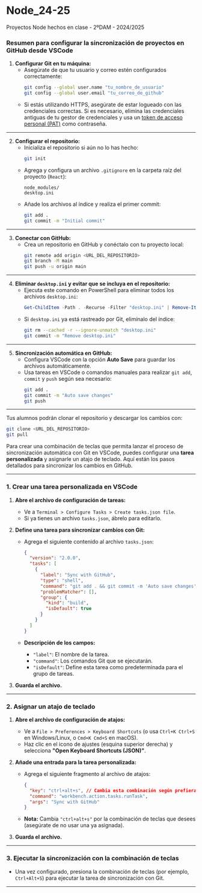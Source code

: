 # Node_24-25
Proyectos Node hechos en clase - 2ºDAM - 2024/2025

### **Resumen para configurar la sincronización de proyectos en GitHub desde VSCode**  

1. **Configurar Git en tu máquina:**
   - Asegúrate de que tu usuario y correo estén configurados correctamente:
     ```bash
     git config --global user.name "tu_nombre_de_usuario"
     git config --global user.email "tu_correo_de_github"
     ```
   - Si estás utilizando HTTPS, asegúrate de estar logueado con las credenciales correctas. Si es necesario, elimina las credenciales antiguas de tu gestor de credenciales y usa un [token de acceso personal (PAT)](https://github.com/settings/tokens) como contraseña.

---

2. **Configurar el repositorio:**
   - Inicializa el repositorio si aún no lo has hecho:
     ```bash
     git init
     ```
   - Agrega y configura un archivo `.gitignore` en la carpeta raíz del proyecto (`React`):
     ```plaintext
     node_modules/
     desktop.ini
     ```
   - Añade los archivos al índice y realiza el primer commit:
     ```bash
     git add .
     git commit -m "Initial commit"
     ```

---

3. **Conectar con GitHub:**
   - Crea un repositorio en GitHub y conéctalo con tu proyecto local:
     ```bash
     git remote add origin <URL_DEL_REPOSITORIO>
     git branch -M main
     git push -u origin main
     ```

---

4. **Eliminar `desktop.ini` y evitar que se incluya en el repositorio:**
   - Ejecuta este comando en PowerShell para eliminar todos los archivos `desktop.ini`:
     ```powershell
     Get-ChildItem -Path . -Recurse -Filter "desktop.ini" | Remove-Item -Force
     ```
   - Si `desktop.ini` ya está rastreado por Git, elimínalo del índice:
     ```bash
     git rm --cached -r --ignore-unmatch "desktop.ini"
     git commit -m "Remove desktop.ini"
     ```

---

5. **Sincronización automática en GitHub:**
   - Configura VSCode con la opción **Auto Save** para guardar los archivos automáticamente.
   - Usa tareas en VSCode o comandos manuales para realizar `git add`, `commit` y `push` según sea necesario:
     ```bash
     git add .
     git commit -m "Auto save changes"
     git push
     ```

---

Tus alumnos podrán clonar el repositorio y descargar los cambios con:
```bash
git clone <URL_DEL_REPOSITORIO>
git pull
``` 

Para crear una combinación de teclas que permita lanzar el proceso de sincronización automática con Git en VSCode, puedes configurar una **tarea personalizada** y asignarle un atajo de teclado. Aquí están los pasos detallados para sincronizar los cambios en GitHub.

---

### **1. Crear una tarea personalizada en VSCode**
1. **Abre el archivo de configuración de tareas:**
   - Ve a `Terminal > Configure Tasks > Create tasks.json file`.
   - Si ya tienes un archivo `tasks.json`, ábrelo para editarlo.

2. **Define una tarea para sincronizar cambios con Git:**
   - Agrega el siguiente contenido al archivo `tasks.json`:
     ```json
     {
       "version": "2.0.0",
       "tasks": [
         {
           "label": "Sync with GitHub",
           "type": "shell",
           "command": "git add . && git commit -m 'Auto save changes' && git push",
           "problemMatcher": [],
           "group": {
             "kind": "build",
             "isDefault": true
           }
         }
       ]
     }
     ```

   - **Descripción de los campos:**
     - `"label"`: El nombre de la tarea.
     - `"command"`: Los comandos Git que se ejecutarán.
     - `"isDefault"`: Define esta tarea como predeterminada para el grupo de tareas.

3. **Guarda el archivo.**

---

### **2. Asignar un atajo de teclado**
1. **Abre el archivo de configuración de atajos:**
   - Ve a `File > Preferences > Keyboard Shortcuts` (o usa `Ctrl+K Ctrl+S` en Windows/Linux, o `Cmd+K Cmd+S` en macOS).
   - Haz clic en el icono de ajustes (esquina superior derecha) y selecciona **"Open Keyboard Shortcuts (JSON)"**.

2. **Añade una entrada para la tarea personalizada:**
   - Agrega el siguiente fragmento al archivo de atajos:
     ```json
     {
       "key": "ctrl+alt+s", // Cambia esta combinación según prefieras
       "command": "workbench.action.tasks.runTask",
       "args": "Sync with GitHub"
     }
     ```

   - **Nota:** Cambia `"ctrl+alt+s"` por la combinación de teclas que desees (asegúrate de no usar una ya asignada).

3. **Guarda el archivo.**

---

### **3. Ejecutar la sincronización con la combinación de teclas**
- Una vez configurado, presiona la combinación de teclas (por ejemplo, `Ctrl+Alt+S`) para ejecutar la tarea de sincronización con Git.

---
